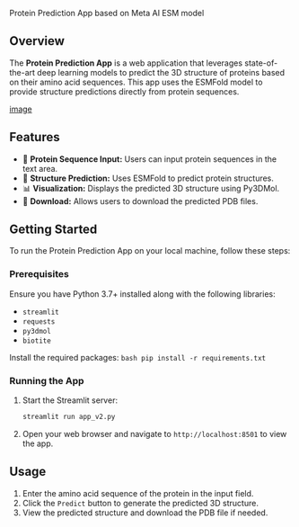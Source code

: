 Protein Prediction App based on Meta AI ESM model

## Overview
The **Protein Prediction App** is a web application that leverages state-of-the-art deep learning models to predict the 3D structure of proteins based on their amino acid sequences. This app uses the ESMFold model to provide structure predictions directly from protein sequences.

 [image](https://github.com/matusoff/ML_models/assets/94809104/203d0732-7c9c-4c17-ba96-e09ba59dc9d4)

## Features
- 🧬 **Protein Sequence Input:** Users can input protein sequences in the text area.
- 🧩 **Structure Prediction:** Uses ESMFold to predict protein structures.
- 📊 **Visualization:** Displays the predicted 3D structure using Py3DMol.
- 💾 **Download:** Allows users to download the predicted PDB files.

## Getting Started
To run the Protein Prediction App on your local machine, follow these steps:

### Prerequisites
Ensure you have Python 3.7+ installed along with the following libraries:
- `streamlit`
- `requests`
- `py3dmol`
- `biotite`

Install the required packages:
    ```bash
    pip install -r requirements.txt
    ```

### Running the App
1. Start the Streamlit server:
    ```bash
    streamlit run app_v2.py
    ```
2. Open your web browser and navigate to `http://localhost:8501` to view the app.

## Usage
1. Enter the amino acid sequence of the protein in the input field.
2. Click the `Predict` button to generate the predicted 3D structure.
3. View the predicted structure and download the PDB file if needed.
